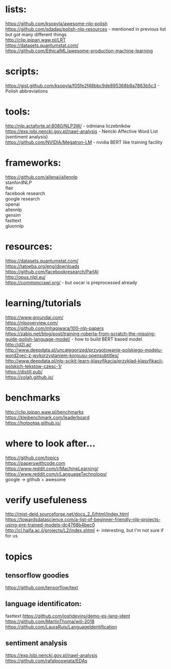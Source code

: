 # lists:

https://github.com/ksopyla/awesome-nlp-polish  
https://github.com/sdadas/polish-nlp-resources - mentioned in previous list but got many different things  
http://clip.ipipan.waw.pl/LRT  
https://datasets.quantumstat.com/  
https://github.com/EthicalML/awesome-production-machine-learning  


# scripts:

https://gist.github.com/ksopyla/f05fe2f48bbc9de895368b8a7863b5c3 - Polish abbreviations  


# tools:
http://nlp.actaforte.pl:8080/NLP3W/ - odmiana liczebników  
https://exp.lobi.nencki.gov.pl/nawl-analysis - Nencki Affective Word List (sentiment analysis)  
https://github.com/NVIDIA/Megatron-LM - nvidia BERT like training facility


# frameworks:

https://github.com/allenai/allennlp  
stanfordNLP  
flair  
facebook research  
google research  
openai  
allennlp  
gensim  
fasttext  
gluonnlp  


# resources:
https://datasets.quantumstat.com/  
https://tatoeba.org/eng/downloads  
https://github.com/facebookresearch/ParlAI  
http://opus.nlpl.eu/  
https://commoncrawl.org/ - but oscar is preprocessed already  


# learning/tutorials

https://www.groundai.com/  
https://nlpoverview.com/  
https://github.com/mhagiwara/100-nlp-papers  
https://zablo.net/blog/post/training-roberta-from-scratch-the-missing-guide-polish-language-model/ - how to build BERT based model.  
http://d2l.ai/  
http://www.deepdata.pl/uncategorized/przygotowanie-polskiego-modelu-word2vec-z-wykorzystaniem-korpusu-opensubtitles/  
http://www.deepdata.pl/nlp-scikit-learn-klasyfikacja/przyklad-klasyfikacji-polskich-tekstow-czesc-1/  
https://distill.pub/  
https://colah.github.io/  


# benchmarks

http://clip.ipipan.waw.pl/benchmarks  
https://klejbenchmark.com/leaderboard  
https://hotpotqa.github.io/  


# where to look after...

https://github.com/topics  
https://paperswithcode.com  
https://www.reddit.com/r/MachineLearning/  
https://www.reddit.com/r/LanguageTechnology/  
google -> github + awesome  

# verify usefuleness

http://mist-deid.sourceforge.net/docs_2_0/html/index.html  
https://towardsdatascience.com/a-list-of-beginner-friendly-nlp-projects-using-pre-trained-models-dc4768b4bec0  
http://cl.haifa.ac.il/projects/L2/index.shtml <- interesting, but I'm not sure if for us  

# topics


## tensorflow goodies

https://github.com/tensorflow/text  


## language identificaton:

fasttext
https://github.com/joshdevins/demo-es-lang-ident  
https://github.com/MartinThoma/wili-2018  
https://github.com/LauraRuis/LanguageIdentification  


## sentiment analysis

https://exp.lobi.nencki.gov.pl/nawl-analysis  
https://github.com/rafalposwiata/EDAs  
